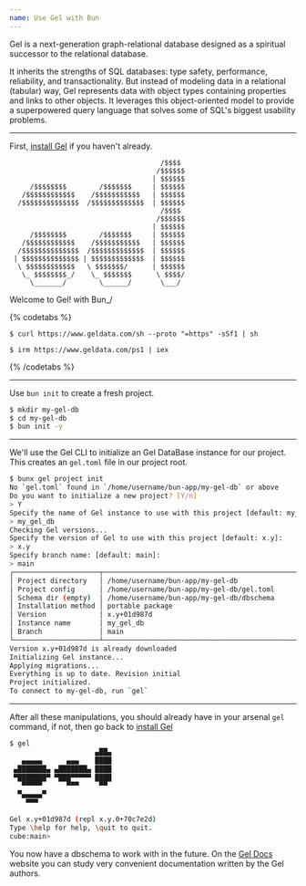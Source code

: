 ```yaml
---
name: Use Gel with Bun
---
```


Gel is a next-generation graph-relational database designed as a spiritual successor to the relational database.

It inherits the strengths of SQL databases: type safety, performance, reliability, and transactionality. But instead of modeling data in a relational (tabular) way, Gel represents data with object types containing properties and links to other objects. It leverages this object-oriented model to provide a superpowered query language that solves some of SQL's biggest usability problems.

---

First, [install Gel](https://www.geldata.com/) if you haven't already.

                                         /$$$$
                                        /$$$$$$
                                       | $$$$$$
         /$$$$$$$$        /$$$$$$$     | $$$$$$
       /$$$$$$$$$$$$    /$$$$$$$$$$$   | $$$$$$
      /$$$$$$$$$$$$$$  /$$$$$$$$$$$$$  | $$$$$$
                                         /$$$$
                                        /$$$$$$
                                       | $$$$$$
         /$$$$$$$$        /$$$$$$$     | $$$$$$
       /$$$$$$$$$$$$    /$$$$$$$$$$$   | $$$$$$
      /$$$$$$$$$$$$$$  /$$$$$$$$$$$$$  | $$$$$$
     | $$$$$$$$$$$$$$ | $$$$$$$$$$$$$  | $$$$$$
      \ $$$$$$$$$$$$   \ $$$$$$$/      | $$$$$$
       \_ $$$$$$$$_/    \_ $$$$$$$      \ $$$$/
         \_______/        \______/       \___/

Welcome to Gel! with Bun\_/

{% codetabs %}

```sh#Linux/macOS
$ curl https://www.geldata.com/sh --proto "=https" -sSf1 | sh
```

```sh#Windows
$ irm https://www.geldata.com/ps1 | iex
```

{% /codetabs %}

---

Use `bun init` to create a fresh project.

```sh
$ mkdir my-gel-db
$ cd my-gel-db
$ bun init -y
```

---

We'll use the Gel CLI to initialize an Gel DataBase instance for our project. This creates an `gel.toml` file in our project root.

```sh
$ bunx gel project init
No `gel.toml` found in `/home/username/bun-app/my-gel-db` or above
Do you want to initialize a new project? [Y/n]
> Y
Specify the name of Gel instance to use with this project [default: my_gel_db]:
> my_gel_db
Checking Gel versions...
Specify the version of Gel to use with this project [default: x.y]:
> x.y
Specify branch name: [default: main]:
> main
┌─────────────────────┬───────────────────────────────────────────────────────┐
│ Project directory   │ /home/username/bun-app/my-gel-db                      │
│ Project config      │ /home/username/bun-app/my-gel-db/gel.toml             │
│ Schema dir (empty)  │ /home/username/bun-app/my-gel-db/dbschema             │
│ Installation method │ portable package                                      │
│ Version             │ x.y+01d987d                                           │
│ Instance name       │ my_gel_db                                             │
│ Branch              │ main                                                  │
└─────────────────────┴───────────────────────────────────────────────────────┘
Version x.y+01d987d is already downloaded
Initializing Gel instance...
Applying migrations...
Everything is up to date. Revision initial
Project initialized.
To connect to my-gel-db, run `gel`
```

---

After all these manipulations, you should already have in your arsenal `gel` command, if not, then go back to [install Gel](https://www.geldata.com/)

```sh
$ gel
                     ▄██▄
   ▄▄▄▄▄      ▄▄▄    ████
 ▄███████▄ ▄███████▄ ████
 ▀███████▀ ▀███▀▀▀▀▀ ████
   ▀▀▀▀▀      ▀▀▀     ▀▀
  ▀▄▄▄▄▄▀
    ▀▀▀

Gel x.y+01d987d (repl x.y.0+70c7e2d)
Type \help for help, \quit to quit.
cube:main>
```

You now have a dbschema to work with in the future. On the [Gel Docs](https://docs.geldata.com/) website you can study very convenient documentation written by the Gel authors.
